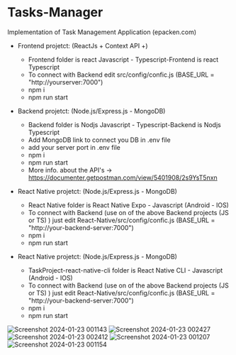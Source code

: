 # Tasks-Manager

Implementation of Task Management Application (epacken.com)

- Frontend projetct: (ReactJs + Context API +)

  - Frontend folder is react Javascript - Typescript-Frontend is react Typescript
  - To connect with Backend edit src/config/confic.js (BASE_URL = "http://yourserver:7000")
  - npm i
  - npm run start

- Backend projetct: (Node.js/Express.js - MongoDB)

  - Backend folder is Nodjs Javascript - Typescript-Backend is Nodjs Typescript
  - Add MongoDB link to connect you DB in .env file
  - add your server port in .env file
  - npm i
  - npm run start
  - More info. about the API's -> https://documenter.getpostman.com/view/5401908/2s9YsT5nxn

- React Native projetct: (Node.js/Express.js - MongoDB)

  - React Native folder is React Native Expo - Javascript (Android - IOS)
  - To connect with Backend (use on of the above Backend projects (JS or TS) ) just edit React-Native/src/config/confic.js (BASE_URL = "http://your-backend-server:7000")
  - npm i
  - npm run start

- React Native projetct: (Node.js/Express.js - MongoDB)

  - TaskProject-react-native-cli folder is React Native CLI - Javascript (Android - IOS)
  - To connect with Backend (use on of the above Backend projects (JS or TS) ) just edit React-Native/src/config/confic.js (BASE_URL = "http://your-backend-server:7000")
  - npm i
  - npm run start


![Screenshot 2024-01-23 001143](https://github.com/heem1999/Tasks-Manager/assets/86975626/c5a18cb6-016d-4147-b4de-eadf8d07ce8b)
![Screenshot 2024-01-23 002427](https://github.com/heem1999/Tasks-Manager/assets/86975626/b757ee81-3184-4c5f-8cfe-f77bdcab97a4)
![Screenshot 2024-01-23 002412](https://github.com/heem1999/Tasks-Manager/assets/86975626/27ee216b-fb2c-4675-9af1-c298ab919071)
![Screenshot 2024-01-23 001207](https://github.com/heem1999/Tasks-Manager/assets/86975626/40035b10-4d58-4722-8ebb-a77a35d938e4)
![Screenshot 2024-01-23 001154](https://github.com/heem1999/Tasks-Manager/assets/86975626/0f914b44-947a-4927-8b10-11c6ee8bd1ea)
